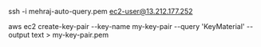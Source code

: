 ssh -i mehraj-auto-query.pem ec2-user@13.212.177.252

aws ec2 create-key-pair --key-name my-key-pair --query 'KeyMaterial' --output text > my-key-pair.pem